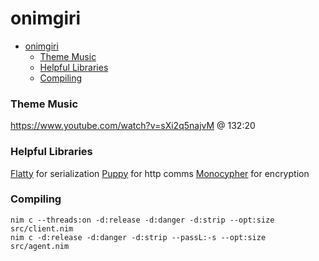 # onimgiri

- [onimgiri](#onimgiri)
    - [Theme Music](#theme-music)
    - [Helpful Libraries](#helpful-libraries)
    - [Compiling](#compiling)

### Theme Music
https://www.youtube.com/watch?v=sXi2q5najvM @ 132:20

### Helpful Libraries
[Flatty](https://github.com/treeform/flatty) for serialization
[Puppy](https://github.com/treeform/puppy) for http comms
[Monocypher](https://github.com/markspanbroek/monocypher.nim) for encryption

### Compiling
```
nim c --threads:on -d:release -d:danger -d:strip --opt:size src/client.nim
nim c -d:release -d:danger -d:strip --passL:-s --opt:size src/agent.nim
```